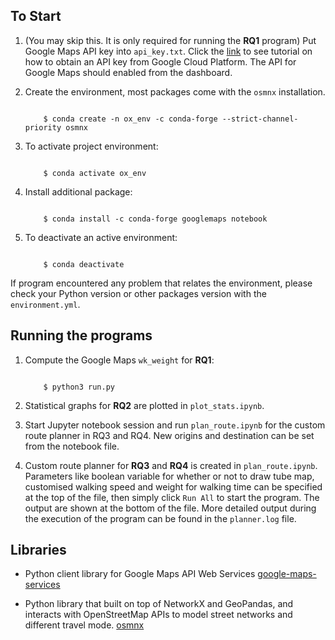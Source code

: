 ## To Start

1. (You may skip this. It is only required for running the **RQ1** program) Put Google Maps API key into `api_key.txt`. Click the [link](https://developers.google.com/maps/documentation/javascript/directions) to see tutorial on how to obtain an API key from Google Cloud Platform. The API for Google Maps should enabled from the dashboard.

2. Create the environment, most packages come with the `osmnx` installation.
    ```
        
        $ conda create -n ox_env -c conda-forge --strict-channel-priority osmnx

    ```
3. To activate project environment:
    ```

        $ conda activate ox_env

    ```
4. Install additional package:
    ```

        $ conda install -c conda-forge googlemaps notebook

    ```
5. To deactivate an active environment:
    ```

        $ conda deactivate

    ```

If program encountered any problem that relates the environment, please check your Python version or other packages version with the `environment.yml`.


## Running the programs

1. Compute the Google Maps `wk_weight` for **RQ1**:

    ```

        $ python3 run.py

    ```

4. Statistical graphs for **RQ2** are plotted in `plot_stats.ipynb`.

<!-- 2. Google Maps directions data are presented and plotted in `plan_route.ipynb`. -->

3. Start Jupyter notebook session and run `plan_route.ipynb` for the custom route planner in RQ3 and RQ4. New origins and destination can be set from the notebook file.

3. Custom route planner for **RQ3** and **RQ4** is created in `plan_route.ipynb`. Parameters like boolean variable for whether or not to draw tube map, customised walking speed
and weight for walking time can be specified at the top of the file,
then simply click `Run All` to start the program. The output are shown at the bottom of the file. More detailed output during the execution of the program can be found in the `planner.log` file.



## Libraries

- Python client library for Google Maps API Web Services [google-maps-services](https://github.com/googlemaps/google-maps-services-python)

- Python library that built on top of NetworkX and GeoPandas, and interacts with OpenStreetMap APIs to model street networks and different travel mode. [osmnx](https://osmnx.readthedocs.io/en/stable/getting-started.html)


<!-- ## Notes 
Export requirements.yml using Conda

```

$ conda ox_env export > environment.yml

``` -->